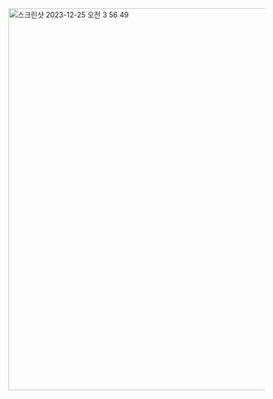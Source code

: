 <img width="752" alt="스크린샷 2023-12-25 오전 3 56 49" src="https://github.com/Ko-HyeJi/42seoul_cub3d/assets/88470545/026a0c75-d09e-435c-b0c4-09390e0fea85">
